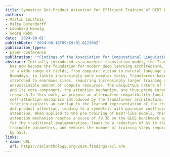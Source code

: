 ```yaml
---
title: Symmetric Dot-Product Attention for Efficient Training of BERT Language Models
authors:
- Martin Courtois
- Malte Ostendorff
- Leonhard Hennig
- Georg Rehm
date: '2024-08-01'
publishDate: '2024-08-16T09:59:01.012304Z'
publication_types:
- paper-conference
publication: '*Findings of the Association for Computational Linguistics ACL 2024*'
abstract: Initially introduced as a machine translation model, the Transformer architecture
  has now become the foundation for modern deep learning architecture, with applications
  in a wide range of fields, from computer vision to natural language processing.
  Nowadays, to tackle increasingly more complex tasks, Transformer-based models are
  stretched to enormous sizes, requiring increasingly larger training datasets, and
  unsustainable amount of compute resources. The ubiquitous nature of the Transformer
  and its core component, the attention mechanism, are thus prime targets for efficiency
  research.In this work, we propose an alternative compatibility function for the
  self-attention mechanism introduced by the Transformer architecture. This compatibility
  function exploits an overlap in the learned representation of the traditional scaled
  dot-product attention, leading to a symmetric with pairwise coefficient dot-product
  attention. When applied to the pre-training of BERT-like models, this new symmetric
  attention mechanism reaches a score of 79.36 on the GLUE benchmark against 78.74
  for the traditional implementation, leads to a reduction of 6% in the number of
  trainable parameters, and reduces the number of training steps required before convergence
  by half.
links:
- name: URL
  url: https://aclanthology.org/2024.findings-acl.476
---
```

